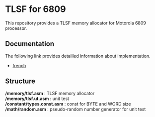 # TLSF for 6809

This repository provides a TLSF memory allocator for Motorola 6809 processor.

## Documentation

The following link provides detailled information about implementation.
- [french](memory/tlsf.md)

## Structure   
**/memory/tlsf.asm** : TLSF memory allocator   
**/memory/tlsf.ut.asm** : unit test   
**/constant/types.const.asm** : const for BYTE and WORD size   
**/math/random.asm** : pseudo-random number generator for unit test
